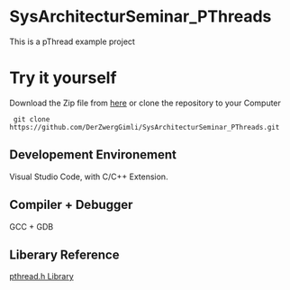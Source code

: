 # SysArchitecturSeminar_PThreads
This is a pThread example project

# Try it yourself
Download the Zip file from [here](https://github.com/DerZwergGimli/SysArchitecturSeminar_PThreads/archive/master.zip)
or clone the repository to your Computer
```
 git clone https://github.com/DerZwergGimli/SysArchitecturSeminar_PThreads.git
```

## Developement Environement
Visual Studio Code, with C/C++ Extension.

## Compiler + Debugger
GCC + GDB

## Liberary Reference
[pthread.h Library](https://pubs.opengroup.org/onlinepubs/7908799/xsh/pthread.h.html)
